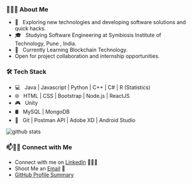 
<h3> 👨🏻‍💻 About Me </h3>

- 🤔 &nbsp; Exploring new technologies and developing software solutions and quick hacks.
- 🎓 &nbsp; Studying Software Engineering at Symbiosis Institute of Technology, Pune , India.
- 🌱 &nbsp; Currently Learning Blockchain Technology.
- Open for project collaboration and internship opportunities. 

<h3>🛠 Tech Stack</h3>

- 💻 &nbsp; Java | Javascript | Python | C++ | C# | R (Statistics)
- 🌐 &nbsp; HTML | CSS | Bootstrap | Node.js | ReactJS
- 🎮 &nbsp; Unity
- 🛢 &nbsp; MySQL | MongoDB
- 🔧 &nbsp; Git | Postman API | Adobe XD | Android Studio


![github stats](https://github-readme-stats.vercel.app/api?username=onlyArsh&show_icons=true)

### 📫🤝🏻 Connect with Me

 - Connect with me on [LinkedIn](https://www.linkedin.com/in/arshradhanpura/) 👨🏻‍💻
 - Shoot Me an [Email](mailto:arshradhanpura288@gmail.com) 💌
 - [GitHub Profile Summary](https://profile-summary-for-github.com/user/onlyArsh)

